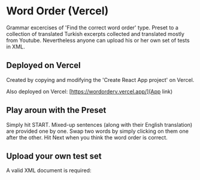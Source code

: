 # Word Order (Vercel)

Grammar excercises of 'Find the correct word order' type. Preset to a collection of translated Turkish excerpts collected and translated mostly from Youtube. Nevertheless anyone can upload his or her own set of tests in XML.

## Deployed on Vercel

Created by copying and modifying the 'Create React App project' on Vercel.

Also deployed on Vercel: [https://wordorderv.vercel.app/](App link)

## Play aroun with the Preset

Simply hit START. Mixed-up sentences (along with their English translation) are provided one by one.
Swap two words by simply clicking on them one after the other.
Hit Next when you think the word order is correct.

## Upload your own test set

A valid XML document is required:
